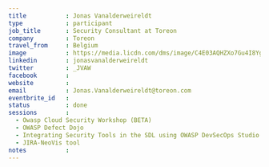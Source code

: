 ```yaml
---
title           : Jonas Vanalderweireldt
type            : participant
job_title       : Security Consultant at Toreon
company         : Toreon
travel_from     : Belgium
image           : https://media.licdn.com/dms/image/C4E03AQHZXo7Gu4I8Yg/profile-displayphoto-shrink_200_200/0?e=1531958400&v=beta&t=mjDg0RwBiHdsV2yKCl1NxokA7ItvScP_MuTLEkbaXb8
linkedin        : jonasvanalderweireldt
twitter         : _JVAW
facebook        :
website         :
email           : Jonas.Vanalderweireldt@toreon.com
eventbrite_id   :
status          : done
sessions        : 
  - Owasp Cloud Security Workshop (BETA)
  - OWASP Defect Dojo
  - Integrating Security Tools in the SDL using OWASP DevSecOps Studio
  - JIRA-NeoVis tool
notes           :
---
```

